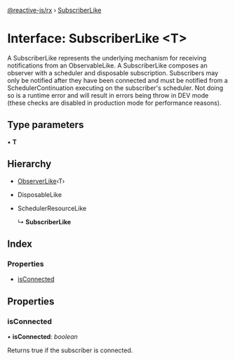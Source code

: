 [@reactive-js/rx](../README.md) › [SubscriberLike](subscriberlike.md)

# Interface: SubscriberLike <**T**>

A SubscriberLike represents the underlying mechanism for receiving notifications from
an ObservableLike. A SubscriberLike composes an observer with a
scheduler and disposable subscription. Subscribers may only be notified
after they have been connected and must be notified from a SchedulerContinuation
executing on the subscriber's scheduler. Not doing so is a runtime error and will
result in errors being throw in DEV mode (these checks are disabled in production mode
for performance reasons).

## Type parameters

▪ **T**

## Hierarchy

* [ObserverLike](observerlike.md)‹T›

* DisposableLike

* SchedulerResourceLike

  ↳ **SubscriberLike**

## Index

### Properties

* [isConnected](subscriberlike.md#isconnected)

## Properties

###  isConnected

• **isConnected**: *boolean*

Returns true if the subscriber is connected.
